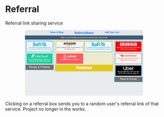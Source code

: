 # Referral
Referral link sharing service

<p align="center">
<img width="75%" src="https://raw.githubusercontent.com/vasilzhigilei/Referral/master/static/referralscreenshot.png">
</p>

Clicking on a referral box sends you to a random user's referral link of that service.
Project no longer in the works.
